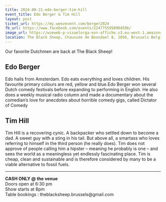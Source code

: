 ```yaml
---
title: 2024-08-21-edo-berger-tim-hill
event_title: Edo Berger & Tim Hill
layout: post
ticket_url: https://my.weezevent.com/berger2024
fb_url: https://www.facebook.com/events/2247755958904596/
image_url: https://wzeweb-p-visuelorga-evn-affiche.s3.eu-west-1.amazonaws.com/affiche_1167660.jpg
location: The Black Sheep, Chaussée de Boondael 8, 1050, Brussels Belgium
---
```

Our favorite Dutchmen are back at The Black Sheep!

<h2>Edo Berger</h2>
Edo hails from Amsterdam. Edo eats everything and loves children. His favourite primary colours are red, yellow and blue.Edo Berger won several Dutch comedy festivals before expanding to performing in English. He also does a weekly musical radio column and made a documentary about the comedian’s love for anecdotes about horrible comedy gigs, called Dictator of Comedy
<h2>Tim Hill</h2>
Tim Hill is a recovering cynic. A backpacker who settled down to become a dad. A sweet guy with a sting in his tail. But above all, a smartass who loves referring to himself in the third person (he really does). Tim does not approve of people calling him a hipster – meaning he probably is one – and sees the world as a meaningless yet endlessly fascinating place. Tim is cheap, clean and sustainable and is therefore considered by many to be a viable alternative to fossil fuels.
<hr />
<strong>CASH ONLY @ the venue</strong><br />
Doors open at 6:30 pm<br />
Show starts at 8pm<br />
Table bookings : theblacksheep.brussels@gmail.com
